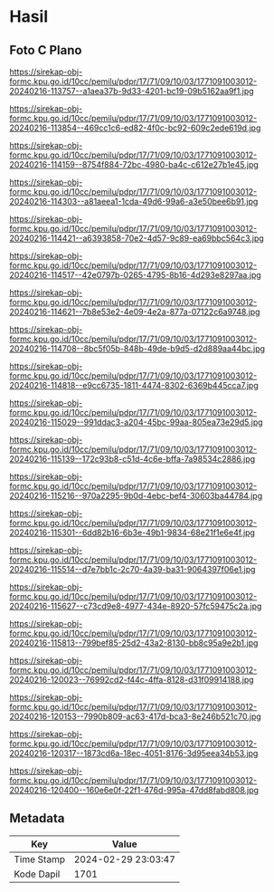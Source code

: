 # Hasil

## Foto C Plano

https://sirekap-obj-formc.kpu.go.id/10cc/pemilu/pdpr/17/71/09/10/03/1771091003012-20240216-113757--a1aea37b-9d33-4201-bc19-09b5162aa9f1.jpg

https://sirekap-obj-formc.kpu.go.id/10cc/pemilu/pdpr/17/71/09/10/03/1771091003012-20240216-113854--469cc1c6-ed82-4f0c-bc92-609c2ede619d.jpg

https://sirekap-obj-formc.kpu.go.id/10cc/pemilu/pdpr/17/71/09/10/03/1771091003012-20240216-114159--8754f884-72bc-4980-ba4c-c612e27b1e45.jpg

https://sirekap-obj-formc.kpu.go.id/10cc/pemilu/pdpr/17/71/09/10/03/1771091003012-20240216-114303--a81aeea1-1cda-49d6-99a6-a3e50bee6b91.jpg

https://sirekap-obj-formc.kpu.go.id/10cc/pemilu/pdpr/17/71/09/10/03/1771091003012-20240216-114421--a6393858-70e2-4d57-9c89-ea69bbc564c3.jpg

https://sirekap-obj-formc.kpu.go.id/10cc/pemilu/pdpr/17/71/09/10/03/1771091003012-20240216-114517--42e0797b-0265-4795-8b16-4d293e8297aa.jpg

https://sirekap-obj-formc.kpu.go.id/10cc/pemilu/pdpr/17/71/09/10/03/1771091003012-20240216-114621--7b8e53e2-4e09-4e2a-877a-07122c6a9748.jpg

https://sirekap-obj-formc.kpu.go.id/10cc/pemilu/pdpr/17/71/09/10/03/1771091003012-20240216-114708--8bc5f05b-848b-49de-b9d5-d2d889aa44bc.jpg

https://sirekap-obj-formc.kpu.go.id/10cc/pemilu/pdpr/17/71/09/10/03/1771091003012-20240216-114818--e9cc6735-1811-4474-8302-6369b445cca7.jpg

https://sirekap-obj-formc.kpu.go.id/10cc/pemilu/pdpr/17/71/09/10/03/1771091003012-20240216-115029--991ddac3-a204-45bc-99aa-805ea73e29d5.jpg

https://sirekap-obj-formc.kpu.go.id/10cc/pemilu/pdpr/17/71/09/10/03/1771091003012-20240216-115139--172c93b8-c51d-4c6e-bffa-7a98534c2886.jpg

https://sirekap-obj-formc.kpu.go.id/10cc/pemilu/pdpr/17/71/09/10/03/1771091003012-20240216-115216--970a2295-9b0d-4ebc-bef4-30603ba44784.jpg

https://sirekap-obj-formc.kpu.go.id/10cc/pemilu/pdpr/17/71/09/10/03/1771091003012-20240216-115301--6dd82b16-6b3e-49b1-9834-68e21f1e6e4f.jpg

https://sirekap-obj-formc.kpu.go.id/10cc/pemilu/pdpr/17/71/09/10/03/1771091003012-20240216-115514--d7e7bb1c-2c70-4a39-ba31-9064397f06e1.jpg

https://sirekap-obj-formc.kpu.go.id/10cc/pemilu/pdpr/17/71/09/10/03/1771091003012-20240216-115627--c73cd9e8-4977-434e-8920-57fc59475c2a.jpg

https://sirekap-obj-formc.kpu.go.id/10cc/pemilu/pdpr/17/71/09/10/03/1771091003012-20240216-115813--799bef85-25d2-43a2-8130-bb8c95a9e2b1.jpg

https://sirekap-obj-formc.kpu.go.id/10cc/pemilu/pdpr/17/71/09/10/03/1771091003012-20240216-120023--76992cd2-f44c-4ffa-8128-d31f09914188.jpg

https://sirekap-obj-formc.kpu.go.id/10cc/pemilu/pdpr/17/71/09/10/03/1771091003012-20240216-120153--7990b809-ac63-417d-bca3-8e246b521c70.jpg

https://sirekap-obj-formc.kpu.go.id/10cc/pemilu/pdpr/17/71/09/10/03/1771091003012-20240216-120317--1873cd6a-18ec-4051-8176-3d95eea34b53.jpg

https://sirekap-obj-formc.kpu.go.id/10cc/pemilu/pdpr/17/71/09/10/03/1771091003012-20240216-120400--160e6e0f-22f1-476d-995a-47dd8fabd808.jpg


## Metadata

| Key        | Value               |
| ---------- | ------------------- |
| Time Stamp | 2024-02-29 23:03:47 |
| Kode Dapil | 1701                |



